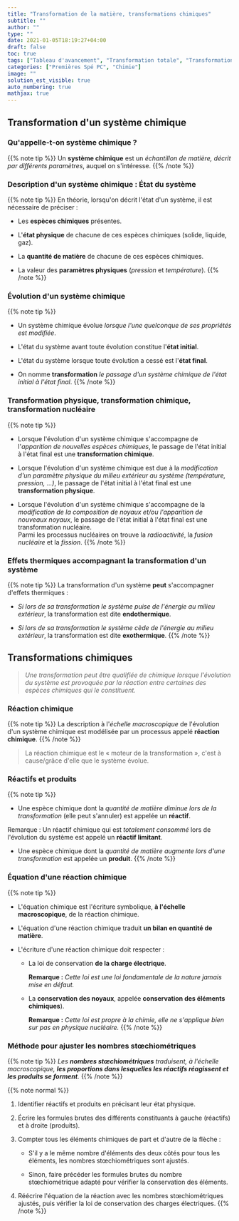 ```yaml
---
title: "Transformation de la matière, transformations chimiques"
subtitle: ""
author: ""
type: ""
date: 2021-01-05T18:19:27+04:00
draft: false
toc: true
tags: ["Tableau d'avancement", "Transformation totale", "Transformation limitée", "Avancement"]
categories: ["Premières Spé PC", "Chimie"]
image: ""
solution_est_visible: true
auto_numbering: true
mathjax: true
---
```


## Transformation d'un système chimique

### Qu'appelle-t-on système chimique ?

{{% note tip %}}
Un **système chimique** est un *échantillon de matière, décrit par différents paramètres*, auquel on s'intéresse.
{{% /note %}}

### Description d'un système chimique : État du système

{{% note tip %}}
En théorie, lorsqu'on décrit l'état d'un système, il est nécessaire de préciser :

- Les **espèces chimiques** présentes.

- L'**état physique** de chacune de ces espèces chimiques (solide, liquide, gaz).

- La **quantité de matière** de chacune de ces espèces chimiques.

- La valeur des **paramètres physiques** (*pression* et *température*).
{{% /note %}}

### Évolution d'un système chimique

{{% note tip %}}

- Un système chimique évolue *lorsque l'une quelconque de ses propriétés est modifiée*.

- L'état du système avant toute évolution constitue l'**état initial**.

- L'état du système lorsque toute évolution a cessé est l'**état final**.

- On nomme **transformation** *le passage d'un système chimique de l'état initial à l'état final*.
{{% /note %}}

### Transformation physique, transformation chimique, transformation nucléaire

{{% note tip %}}

- Lorsque l'évolution d'un système chimique s'accompagne de l'*apparition de nouvelles espèces chimiques*, le passage de l'état initial à l'état final est une **transformation chimique**.

- Lorsque l'évolution d'un système chimique est due à la *modification d'un paramètre physique du milieu extérieur au système (température, pression, ...)*, le passage de l'état initial à l'état final est une **transformation physique**.

- Lorsque l'évolution d'un système chimique s'accompagne de la *modification de la composition de noyaux et/ou l'apparition de nouveaux noyaux*, le passage de l'état initial à l'état final est une transformation nucléaire.\
    Parmi les processus nucléaires on trouve la *radioactivité*, la *fusion nucléaire* et la *fission*.
{{% /note %}}

### Effets thermiques accompagnant la transformation d'un système

{{% note tip %}}
La transformation d'un système **peut** s'accompagner d'effets thermiques :

- *Si lors de sa transformation le système puise de l'énergie au milieu extérieur*, la transformation est dite **endothermique**.

- *Si lors de sa transformation le système cède de l'énergie au milieu extérieur*, la transformation est dite **exothermique**.
{{% /note %}}

## Transformations chimiques

> *Une transformation peut être qualifiée de chimique lorsque l'évolution du système est provoquée par la réaction entre certaines des espèces chimiques qui le constituent.*

### Réaction chimique

{{% note tip %}}
La description à l'*échelle macroscopique* de l'évolution d'un système chimique est modélisée par un processus appelé **réaction chimique**.
{{% /note %}}

> La réaction chimique est le « moteur de la transformation », c'est à cause/grâce d'elle que le système évolue.

### Réactifs et produits

{{% note tip %}}

- Une espèce chimique dont la *quantité de matière diminue lors de la transformation* (elle peut s'annuler) est appelée un **réactif**.

Remarque
: Un réactif chimique qui est *totalement consommé* lors de l'évolution du système est appelé un **réactif limitant**.

- Une espèce chimique dont la *quantité de matière augmente lors d'une transformation* est appelée un **produit**.
{{% /note %}}

### Équation d'une réaction chimique

{{% note tip %}}

- L'équation chimique est l'écriture symbolique, **à l'échelle macroscopique**, de la réaction chimique.

- L'équation d'une réaction chimique traduit **un bilan en quantité de matière**.

- L'écriture d'une réaction chimique doit respecter :

  - La loi de conservation **de la charge électrique**.

    **Remarque :** *Cette loi est une loi fondamentale de la nature jamais mise en défaut.*

  - La **conservation des noyaux**, appelée **conservation des éléments chimiques**).

    **Remarque :** *Cette loi est propre à la chimie, elle ne s'applique bien sur pas en physique nucléaire.*
{{% /note %}}

### Méthode pour ajuster les nombres stœchiométriques

{{% note tip %}}
*Les **nombres stœchiométriques** traduisent, à l'échelle macroscopique, **les proportions dans lesquelles les réactifs réagissent et les produits se forment**.*
{{% /note %}}

{{% note normal %}}

1. Identifier réactifs et produits en précisant leur état physique.

2. Écrire les formules brutes des différents constituants à gauche (réactifs) et à droite (produits).

3. Compter tous les éléments chimiques de part et d'autre de la flèche :

    - S'il y a le même nombre d'éléments des deux côtés pour tous les éléments, les nombres stœchiométriques sont ajustés.

    - Sinon, faire précéder les formules brutes du nombre stœchiométrique adapté pour vérifier la conservation des éléments.

4. Réécrire l'équation de la réaction avec les nombres stœchiométriques ajustés, puis vérifier la loi de conservation des charges électriques.
{{% /note %}}
